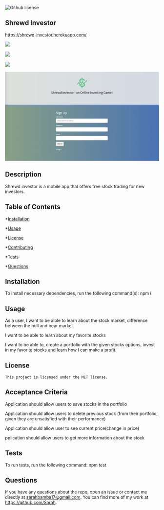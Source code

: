 ![Github license](https://img.shields.io/badge/license-MIT-blue.svg)
  
  ## Shrewd Investor 
  https://shrewd-investor.herokuapp.com/

![]("https://github.com/SarahMyriam/Shrewd-Investor/blob/main/public%2Fassets%2Fimages%2Fshrewdindexpg.png")

![]("https://github.com/SarahMyriam/Shrewd-Investor/blob/main/public%2Fassets%2Fimages%2Fsignup.png")

![]("https://github.com/SarahMyriam/Shrewd-Investor/blob/main/public%2Fassets%2Fimages%2Flogin.png")

  <p align="center">
  <img src="./assets/shrewd.png">
  </p>

  ## Description 
  Shrewd investor is a mobile app that offers free stock trading for new investors.

  ## Table of Contents
  *[Installation](#installation)
  
  *[Usage](#usage)
  
  
 *[License](#license) 

  
  *[Contributing](#contributing)
  
  *[Tests](#tests)
  
  *[Questions](#questions)

  ## Installation

  To install necessary dependencies, run the following command(s): npm i


  ## Usage 

  As a user, I want to be alble to learn about the stock market, difference between the bull and bear market.

  I want to be able to learn about my favorite stocks

  I want to be able to, create a portfolio with the given stocks options, invest in my favorite stocks and learn how I can make a profit.



## License
      
    This project is licensed under the MIT license. 

  ## Acceptance Criteria
  Application should allow users to save stocks in the portfolio

  Application should allow users to delete previous stock (from their portfolio, given they are unsatisfied with their performance)

  Application should allow user to see current price(change in price)

  pplication should allow users to get more information about the stock
  

  ## Tests 

  To run tests, run the following command: npm test


  ## Questions 
  If you have any questions about the repo, open an issue or contact me directly at sarahbamba17@gmail.com. You can find more of my work at https://github.com/Sarah.






